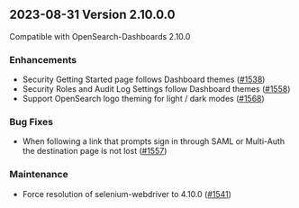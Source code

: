 ## 2023-08-31 Version 2.10.0.0

Compatible with OpenSearch-Dashboards 2.10.0

### Enhancements
* Security Getting Started page follows Dashboard themes ([#1538](https://github.com/opensearch-project/security-dashboards-plugin/pull/1538))
* Security Roles and Audit Log Settings follow Dashboard themes ([#1558](https://github.com/opensearch-project/security-dashboards-plugin/pull/1558))
* Support OpenSearch logo theming for light / dark modes ([#1568](https://github.com/opensearch-project/security-dashboards-plugin/pull/1568))

### Bug Fixes
* When following a link that prompts sign in through SAML or Multi-Auth the destination page is not lost ([#1557](https://github.com/opensearch-project/security-dashboards-plugin/pull/1557))


### Maintenance
* Force resolution of selenium-webdriver to 4.10.0 ([#1541](https://github.com/opensearch-project/security-dashboards-plugin/pull/1541))
